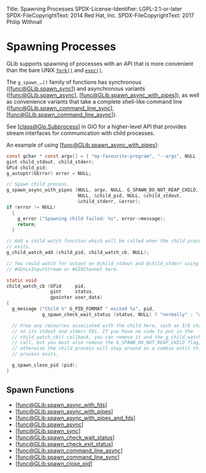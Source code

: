 Title: Spawning Processes
SPDX-License-Identifier: LGPL-2.1-or-later
SPDX-FileCopyrightText: 2014 Red Hat, Inc.
SPDX-FileCopyrightText: 2017 Philip Withnall

# Spawning Processes

GLib supports spawning of processes with an API that is more
convenient than the bare UNIX [`fork()`](man:fork(2)) and
[`exec()`](man:exec(3)).

The `g_spawn_…()` family of functions has synchronous ([func@GLib.spawn_sync])
and asynchronous variants ([func@GLib.spawn_async],
[func@GLib.spawn_async_with_pipes]), as well as convenience variants that take a
complete shell-like command line ([func@GLib.spawn_command_line_sync],
[func@GLib.spawn_command_line_async]).

See [class@Gio.Subprocess] in GIO for a higher-level API that provides
stream interfaces for communication with child processes.

An example of using [func@GLib.spawn_async_with_pipes]:
```c
const gchar * const argv[] = { "my-favourite-program", "--args", NULL };
gint child_stdout, child_stderr;
GPid child_pid;
g_autoptr(GError) error = NULL;

// Spawn child process.
g_spawn_async_with_pipes (NULL, argv, NULL, G_SPAWN_DO_NOT_REAP_CHILD, NULL,
                          NULL, &child_pid, NULL, &child_stdout,
                          &child_stderr, &error);
if (error != NULL)
  {
    g_error ("Spawning child failed: %s", error->message);
    return;
  }

// Add a child watch function which will be called when the child process
// exits.
g_child_watch_add (child_pid, child_watch_cb, NULL);

// You could watch for output on @child_stdout and @child_stderr using
// #GUnixInputStream or #GIOChannel here.

static void
child_watch_cb (GPid     pid,
                gint     status,
                gpointer user_data)
{
  g_message ("Child %" G_PID_FORMAT " exited %s", pid,
             g_spawn_check_wait_status (status, NULL) ? "normally" : "abnormally");

  // Free any resources associated with the child here, such as I/O channels
  // on its stdout and stderr FDs. If you have no code to put in the
  // child_watch_cb() callback, you can remove it and the g_child_watch_add()
  // call, but you must also remove the G_SPAWN_DO_NOT_REAP_CHILD flag,
  // otherwise the child process will stay around as a zombie until this
  // process exits.

  g_spawn_close_pid (pid);
}
```

## Spawn Functions

 * [func@GLib.spawn_async_with_fds]
 * [func@GLib.spawn_async_with_pipes]
 * [func@GLib.spawn_async_with_pipes_and_fds]
 * [func@GLib.spawn_async]
 * [func@GLib.spawn_sync]
 * [func@GLib.spawn_check_wait_status]
 * [func@GLib.spawn_check_exit_status]
 * [func@GLib.spawn_command_line_async]
 * [func@GLib.spawn_command_line_sync]
 * [func@GLib.spawn_close_pid]

